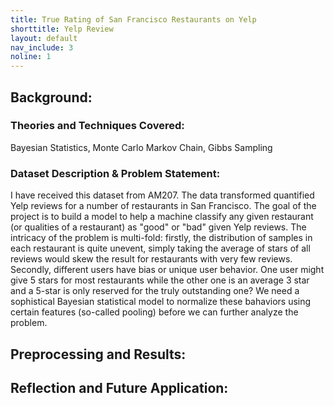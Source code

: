 ```yaml
---
title: True Rating of San Francisco Restaurants on Yelp
shorttitle: Yelp Review
layout: default
nav_include: 3
noline: 1
---
```


## Background:

### Theories and Techniques Covered:

Bayesian Statistics, Monte Carlo Markov Chain, Gibbs Sampling

### Dataset Description & Problem Statement:

I have received this dataset from AM207. The data transformed quantified Yelp reviews for a number of restaurants in San Francisco. The goal of the project is to build a model to help a machine classify any given restaurant (or qualities of a restaurant) as "good" or "bad" given Yelp reviews. The intricacy of the problem is multi-fold: firstly, the distribution of samples in each restaurant is quite unevent, simply taking the average of stars of all reviews would skew the result for restaurants with very few reviews. Secondly, different users have bias or unique user behavior. One user might give 5 stars for most restaurants while the other one is an average 3 star and a 5-star is only reserved for the truly outstanding one? We need a sophistical Bayesian statistical model to normalize these bahaviors using certain features (so-called pooling) before we can further analyze the problem.  

## Preprocessing and Results:








## Reflection and Future Application:

